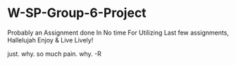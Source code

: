 # W-SP-Group-6-Project
Probably an Assignment done In No time For Utilizing Last few assignments, Hallelujah Enjoy &amp; Live Lively!


just. why.
so much pain.
why.
-R



